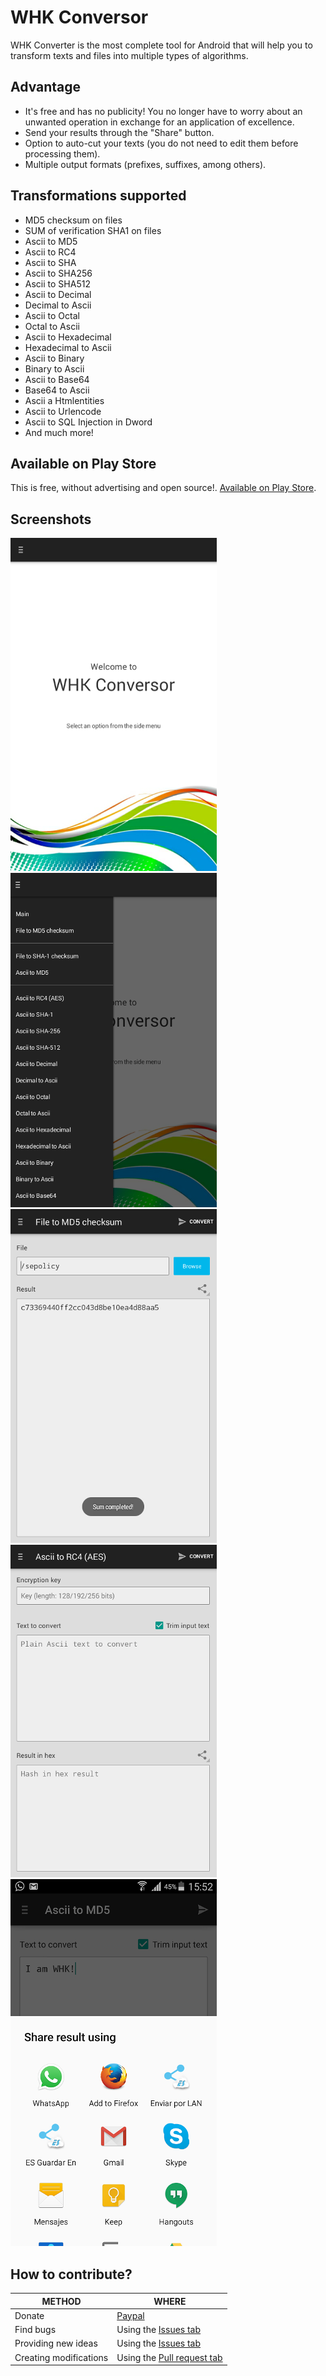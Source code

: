 # WHK Conversor

WHK Converter is the most complete tool for Android that will help you to transform texts and files into multiple types of algorithms.


## Advantage

- It's free and has no publicity! You no longer have to worry about an unwanted operation in exchange for an application of excellence.
- Send your results through the "Share" button.
- Option to auto-cut your texts (you do not need to edit them before processing them).
- Multiple output formats (prefixes, suffixes, among others).


## Transformations supported

- MD5 checksum on files
- SUM of verification SHA1 on files
- Ascii to MD5
- Ascii to RC4
- Ascii to SHA
- Ascii to SHA256
- Ascii to SHA512
- Ascii to Decimal
- Decimal to Ascii
- Ascii to Octal
- Octal to Ascii
- Ascii to Hexadecimal
- Hexadecimal to Ascii
- Ascii to Binary
- Binary to Ascii
- Ascii to Base64
- Base64 to Ascii
- Ascii a Htmlentities
- Ascii to Urlencode
- Ascii to SQL Injection in Dword
- And much more!


## Available on Play Store

This is free, without advertising and open source!. [Available on Play Store](https://play.google.com/store/apps/details?id=com.drawcoders.conversor).


## Screenshots

![screenshot1] ![screenshot2] ![screenshot3] ![screenshot4] ![screenshot5]

[screenshot1]: https://raw.githubusercontent.com/WHK102/WHK-Conversor/master/screenshots/1.png
[screenshot2]: https://raw.githubusercontent.com/WHK102/WHK-Conversor/master/screenshots/2.png
[screenshot3]: https://raw.githubusercontent.com/WHK102/WHK-Conversor/master/screenshots/3.png
[screenshot4]: https://raw.githubusercontent.com/WHK102/WHK-Conversor/master/screenshots/4.png
[screenshot5]: https://raw.githubusercontent.com/WHK102/WHK-Conversor/master/screenshots/5.png


## How to contribute?

|METHOD                 |WHERE                                                                                        |
|-----------------------|---------------------------------------------------------------------------------------------|
|Donate                 |[Paypal](https://www.paypal.com/cgi-bin/webscr?cmd=_s-xclick&hosted_button_id=KM2KBE8F982KS) |
|Find bugs              |Using the [Issues tab](https://github.com/WHK102/WHK-Conversor/issues)                              |
|Providing new ideas    |Using the [Issues tab](https://github.com/WHK102/WHK-Conversor/issues)                              |
|Creating modifications |Using the [Pull request tab](https://github.com/WHK102/WHK-Conversor/pulls)                         |
